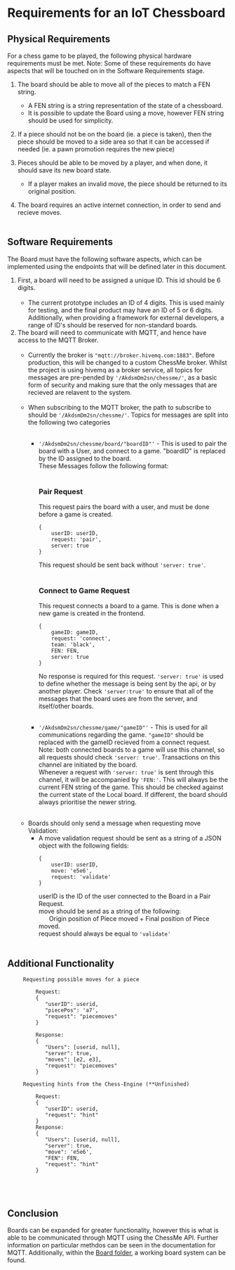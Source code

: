 # Requirements for an IoT Chessboard

## Physical Requirements
For a chess game to be played, the following physical hardware requirements must be met. Note: Some of these requirements do have aspects that will be touched on in the Software Requirements stage.

1. The board should be able to move all of the pieces to match a FEN string.  
   - A FEN string is a string representation of the state of a chessboard.
   - It is possible to update the Board using a move, however FEN string should be used for simplicity.

2. If a piece should not be on the board (ie. a piece is taken), then the piece should be moved to a side area so that it can be accessed if needed (ie. a pawn promotion requires the new piece)

3. Pieces should be able to be moved by a player, and when done, it should save its new board state.
   - If a player makes an invalid move, the piece should be returned to its original position.

4. The board requires an active internet connection, in order to send and recieve moves.
<br/><br/>
## Software Requirements
The Board must have the following software aspects, which can be implemented using 
the endpoints that will be defined later in this document.  
  
1. First, a board will need to be assigned a unique ID. This id should be 6 digits.
<br/><br/>
   - The current prototype includes an ID of 4 digits. This is used mainly for testing, and the final product may have an ID of 5 or 6 digits. Additionally, when providing a framework for external developers, a range of ID's should be reserved for non-standard boards.
2. The board will need to communicate with MQTT, and hence have access to the MQTT Broker. 
<br/><br/>
   - Currently the broker is `"mqtt://broker.hivemq.com:1883"`. Before production, this will be changed to a custom ChessMe broker. Whilst the project is using hivemq as a broker service, all topics for messages are pre-pended by `'/AkdsmDm2sn/chessme/'`, as a basic form of security and making sure that the only messages that are recieved are relavent to the system.
<br/><br/>
   - When subscribing to the MQTT broker, the path to subscribe to should be `'/AkdsmDm2sn/chessme/'`. Topics for messages are split into the following two categories
<br/><br/>
     - `'/AkdsmDm2sn/chessme/board/"boardID"'` - This is used to pair the board with a User, and connect to a game. "boardID" is replaced by the ID assigned to the board.  
     These Messages follow the following format:
<br/><br/>
        ### Pair Request
        This request pairs the board with a user, and must be done before a game is created.
        ```
        {
            userID: userID,
            request: 'pair',
            server: true
        }
        ```
        This request should be sent back without `'server: true'`.
<br/><br/>
        ### Connect to Game Request
        This request connects a board to a game. This is done when a new game is created in the frontend.
        ```
        {
            gameID: gameID,
            request: 'connect',
            team: 'black',
            FEN: FEN,
            server: true
        }
        ```
        No response is required for this request.
        `'server: true'` is used to define whether the message is being sent by the api, or by another player. Check `'server:true'` to ensure that all of the messages that the board uses are from the server, and itself/other boards.
<br/><br/>

      - `'/AkdsmDm2sn/chessme/game/"gameID"'` - This is used for all communications regarding the game. `"gameID"` should be replaced with the gameID recieved from a connect request.  
      Note: both connected boards to a game will use this channel, so all requests should check `'server: true'`.
      Transactions on this channel are initiated by the board.  
      Whenever a request with `'server: true'` is sent through this channel, it will be accompanied by `'FEN:'`. This will always be the current FEN string of the game. This should be checked against the current state of the Local board. If different, the board should always prioritise the newer string.
<br/><br/>
   - Boards should only send a message when requesting move Validation:
     - A move validation request should be sent as a string of a JSON object with the following fields:
        ```
        {
            userID: userID,
            move: 'e5e6',
            request: 'validate'
        }
        ```
        userID is the ID of the user connected to the Board in a Pair Request.  
        move should be send as a string of the following:  
&nbsp;&nbsp;&nbsp;&nbsp;&nbsp;&nbsp;Origin position of Piece moved + Final position of Piece moved.  
        request should always be equal to `'validate'`
<br/><br/>   
## Additional Functionality 
         Requesting possible moves for a piece
```
         Request:
         {
            "userID": userid, 
            "piecePos": 'a7',
            "request": "piecemoves"
         }
         
         Response:
         {
            "Users": [userid, null],
            "server": true,
            "moves": [e2, e3], 
            "request": "piecemoves"
         }
```
         Requesting hints from the Chess-Engine (**Unfinished)
```      
         Request:
         {
            "userID": userid, 
            "request": "hint"
         }
         Response:
         {
            "Users": [userid, null],
            "server": true,
            "move": 'e5e6',
            "FEN": FEN,
            "request": "hint" 
         }
```
<br/><br/>   
## Conclusion
Boards can be expanded for greater functionality, however this is what is able to be communicated through MQTT using the ChessMe API. Further information on particular methdos can be seen in the documentation for MQTT. Additionally, within the [Board folder](board), a working board system can be found.
